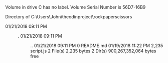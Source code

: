  Volume in drive C has no label.
 Volume Serial Number is 56D7-16B9

 Directory of C:\Users\John\theodinproject\rockpaperscissors

01/21/2018  09:11 PM    <DIR>          .
01/21/2018  09:11 PM    <DIR>          ..
01/21/2018  09:11 PM                 0 README.md
01/19/2018  11:22 PM             2,235 script.js
               2 File(s)          2,235 bytes
               2 Dir(s)  900,267,352,064 bytes free
